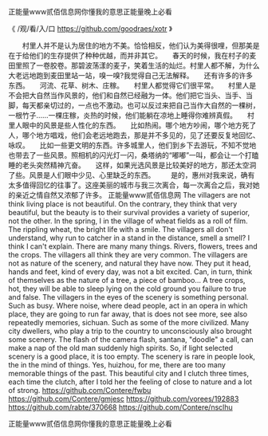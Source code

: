 
正能量www贰佰信息网你懂我的意思正能量晚上必看




《 /观/看/入/口  https://github.com/goodraes/xotr 》




　　村里人并不是认为居住的地方不美。恰恰相反，他们认为美得很哩，但那美是在于给他们的生存提供了种种优越，而并非其它。　　春天的时候，我在村子的麦田里照了一卷胶卷。那碧波荡漾的麦子，笑着生活的灿烂。村里人都不解，为什么大老远地跑到麦田里站一站，嗅一嗅?我觉得自己无法解释。　　还有许多的许多东西。　　河流、花草、树木、庄稼。　　村里人都觉得它们很平常。　　村里人是不会把大自然当作风景的，他们和自然已经融为一体。他们把它当头、当手、当脚，每天都亲切过的，一点也不激动。也可以反过来把自己当作大自然的一棵树，一根竹子……一棵庄稼，炎热的时候，他们能躺在凉地上睡得你难辨真假。　　村里人眼中的风景是些人性化的东西。　　比如热闹。哪个地方吵闹，哪个地方死了人，哪个地方唱戏，他们会老远地跑去，那是并不多见的，见了还要反复地回忆、咏叹。　　比如一些更文明的东西。许多城里人，他们到乡下去游玩，不知不觉地也带去了一些风景。照相机的闪光灯一闪，桑塔纳的“嘟嘟”一叫，都会让一个打瞌睡的老头突然精神亢奋。　　这样，如果光选风景是比较美好的地方，那还太空洞了些。风景是人们眼中少见、心里缺乏的东西。
　　是的，惠州对我来说，确有太多值得回忆的往事了。这座美丽的城市与我三次离合，每一次离合之后，我对她的亲近之情自然又浓郁了许多。
正能量www贰佰信息网
The villagers are not think living place is not beautiful.
On the contrary, they think that very beautiful, but the beauty is to their survival provides a variety of superior, not the other.
In the spring, I in the village of wheat fields as a roll of film.
The rippling wheat, the bright life with a smile.
The villagers all don't understand, why run to catcher in a stand in the distance, smell a smell?
I think I can't explain.
There are many many things.
Rivers, flowers, trees and the crops.
The villagers all think they are very common.
The villagers are not as nature of the scenery, and natural they have now.
They put it head, hands and feet, kind of every day, was not a bit excited.
Can, in turn, think of themselves as the nature of a tree, a piece of bamboo...
A tree crops, hot, they will be able to sleep lying on the cold ground you failure to true and false.
The villagers in the eyes of the scenery is something personal.
Such as busy.
Where noise, where dead people, act in an opera in which place, they are going to run far away, that is does not see more, see also repeatedly memories, sichuan.
Such as some of the more civilized.
Many city dwellers, who play a trip to the country to unconsciously also brought some scenery.
The flash of the camera flash, santana, "doodle" a call, can make a nap of the old man suddenly high spirits.
So, if light selected scenery is a good place, it is too empty.
The scenery is rare in people look, the in the mind of things.
Yes, huizhou, for me, there are too many memorable things of the past.
This beautiful city and I clutch three times, each time the clutch, after I told her the feeling of close to nature and a lot of strong.
https://github.com/Contere/fwbu
https://github.com/Contere/gmjesc
https://github.com/vorees/192883
https://github.com/rabte/370668
https://github.com/Contere/nsclhu





正能量www贰佰信息网你懂我的意思正能量晚上必看
